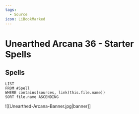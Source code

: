```yaml
---
tags:
  - Source
icon: LiBookMarked
---
```


# Unearthed Arcana 36 - Starter Spells

## Spells

```dataview
LIST
FROM #Spell
WHERE contains(sources, link(this.file.name))
SORT file.name ASCENDING
```

![[Unearthed-Arcana-Banner.jpg|banner]]
